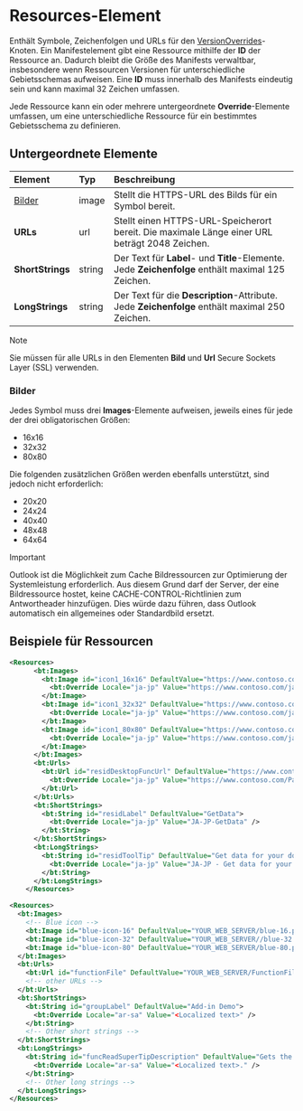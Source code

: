 # <a name="resources-element"></a>Resources-Element

Enthält Symbole, Zeichenfolgen und URLs für den [VersionOverrides](versionoverrides.md)-Knoten. Ein Manifestelement gibt eine Ressource mithilfe der **ID** der Ressource an. Dadurch bleibt die Größe des Manifests verwaltbar, insbesondere wenn Ressourcen Versionen für unterschiedliche Gebietsschemas aufweisen. Eine **ID** muss innerhalb des Manifests eindeutig sein und kann maximal 32 Zeichen umfassen.

Jede Ressource kann ein oder mehrere untergeordnete **Override**-Elemente umfassen, um eine unterschiedliche Ressource für ein bestimmtes Gebietsschema zu definieren.

## <a name="child-elements"></a>Untergeordnete Elemente

|  Element |  Typ  |  Beschreibung  |
|:-----|:-----|:-----|
|  [Bilder](#images)            |  image   |  Stellt die HTTPS-URL des Bilds für ein Symbol bereit. |
|  **URLs**                |  url     |  Stellt einen HTTPS-URL-Speicherort bereit. Die maximale Länge einer URL beträgt 2048 Zeichen. |
|  **ShortStrings** |  string  |  Der Text für **Label**- und **Title**-Elemente. Jede **Zeichenfolge** enthält maximal 125 Zeichen. |
|  **LongStrings**  |  string  | Der Text für die **Description**-Attribute. Jede **Zeichenfolge** enthält maximal 250 Zeichen.|

> [!NOTE]
> Sie müssen für alle URLs in den Elementen **Bild** und **Url** Secure Sockets Layer (SSL) verwenden.

### <a name="images"></a>Bilder
Jedes Symbol muss drei  **Images**-Elemente aufweisen, jeweils eines für jede der drei obligatorischen Größen:

- 16x16
- 32x32
- 80x80

Die folgenden zusätzlichen Größen werden ebenfalls unterstützt, sind jedoch nicht erforderlich:

- 20x20
- 24x24
- 40x40
- 48x48
- 64x64

> [!IMPORTANT] 
> Outlook ist die Möglichkeit zum Cache Bildressourcen zur Optimierung der Systemleistung erforderlich. Aus diesem Grund darf der Server, der eine Bildressource hostet, keine CACHE-CONTROL-Richtlinien zum Antwortheader hinzufügen. Dies würde dazu führen, dass Outlook automatisch ein allgemeines oder Standardbild ersetzt.    

## <a name="resources-examples"></a>Beispiele für Ressourcen 

```XML
<Resources>
      <bt:Images>
        <bt:Image id="icon1_16x16" DefaultValue="https://www.contoso.com/icon_default.png">
          <bt:Override Locale="ja-jp" Value="https://www.contoso.com/ja-jp16-icon_default.png" />
        </bt:Image>
        <bt:Image id="icon1_32x32" DefaultValue="https://www.contoso.com/icon_default.png">
          <bt:Override Locale="ja-jp" Value="https://www.contoso.com/ja-jp32-icon_default.png" />
        </bt:Image>
        <bt:Image id="icon1_80x80" DefaultValue="https://www.contoso.com/icon_default.png">
          <bt:Override Locale="ja-jp" Value="https://www.contoso.com/ja-jp80-icon_default.png" />
        </bt:Image>
      </bt:Images>
      <bt:Urls>
        <bt:Url id="residDesktopFuncUrl" DefaultValue="https://www.contoso.com/Pages/Home.aspx">
          <bt:Override Locale="ja-jp" Value="https://www.contoso.com/Pages/Home.aspx" />
        </bt:Url>
      </bt:Urls>
      <bt:ShortStrings>
        <bt:String id="residLabel" DefaultValue="GetData">
          <bt:Override Locale="ja-jp" Value="JA-JP-GetData" />
        </bt:String>
      </bt:ShortStrings>
      <bt:LongStrings>
        <bt:String id="residToolTip" DefaultValue="Get data for your document.">
          <bt:Override Locale="ja-jp" Value="JA-JP - Get data for your document." />
        </bt:String>
      </bt:LongStrings>
    </Resources>
```

```xml
<Resources>
  <bt:Images>
    <!-- Blue icon -->
    <bt:Image id="blue-icon-16" DefaultValue="YOUR_WEB_SERVER/blue-16.png"/>
    <bt:Image id="blue-icon-32" DefaultValue="YOUR_WEB_SERVER//blue-32.png"/>
    <bt:Image id="blue-icon-80" DefaultValue="YOUR_WEB_SERVER/blue-80.png"/>
  </bt:Images>
  <bt:Urls>
    <bt:Url id="functionFile" DefaultValue="YOUR_WEB_SERVER/FunctionFile/Functions.html"/>
    <!-- other URLs -->
  </bt:Urls>
  <bt:ShortStrings>
    <bt:String id="groupLabel" DefaultValue="Add-in Demo">
      <bt:Override Locale="ar-sa" Value="<Localized text>" />
    </bt:String>
    <!-- Other short strings -->
  </bt:ShortStrings>
  <bt:LongStrings>
    <bt:String id="funcReadSuperTipDescription" DefaultValue="Gets the subject of the message or appointment.">
      <bt:Override Locale="ar-sa" Value="<Localized text>." />
    </bt:String>
    <!-- Other long strings -->
  </bt:LongStrings>
</Resources>
```
